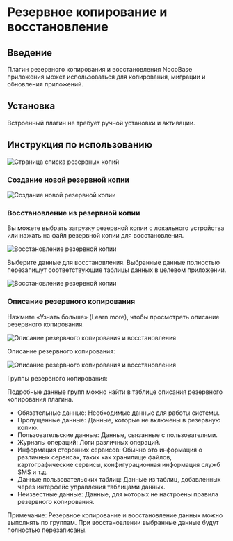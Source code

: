 # Резервное копирование и восстановление

<PluginInfo name="plugin-manager"></PluginInfo>

## Введение

Плагин резервного копирования и восстановления NocoBase приложения может использоваться для копирования, миграции и обновления приложений.

## Установка

Встроенный плагин не требует ручной установки и активации.

## Инструкция по использованию

![Страница списка резервных копий](https://static-docs.nocobase.com/071b969c4db9bdc6d2c359e1b6bef5da.png)

### Создание новой резервной копии

![Создание новой резервной копии](https://static-docs.nocobase.com/0e3d9410e6b1cfbda38044033f0b4053.png)

### Восстановление из резервной копии

Вы можете выбрать загрузку резервной копии с локального устройства или нажать на файл резервной копии для восстановления.

![Восстановление резервной копии](https://static-docs.nocobase.com/e4b95a4376260fd516de7828fd9f1056.png)

Выберите данные для восстановления. Выбранные данные полностью перезапишут соответствующие таблицы данных в целевом приложении.

![Восстановление резервной копии](https://static-docs.nocobase.com/9c7cb78b51c8f949e417b5a1e0180ae2.png)

### Описание резервного копирования

Нажмите «Узнать больше» (Learn more), чтобы просмотреть описание резервного копирования.

![Описание резервного копирования и восстановления](https://static-docs.nocobase.com/4f54eba0fde2d6481274665cb184a79e.png)

Описание резервного копирования:

![Описание резервного копирования и восстановления](https://static-docs.nocobase.com/bd5c68cf7e35d04e525f9b13e48e32d9.png)

Группы резервного копирования:

Подробные данные групп можно найти в таблице описания резервного копирования плагина.

- Обязательные данные: Необходимые данные для работы системы.
- Пропущенные данные: Данные, которые не включены в резервную копию.
- Пользовательские данные: Данные, связанные с пользователями.
- Журналы операций: Логи различных операций.
- Информация сторонних сервисов: Обычно это информация о различных сервисах, таких как хранилище файлов, картографические сервисы, конфигурационная информация служб SMS и т.д.
- Данные пользовательских таблиц: Данные из таблиц, добавленных через интерфейс управления таблицами данных.
- Неизвестные данные: Данные, для которых не настроены правила резервного копирования.

Примечание: Резервное копирование и восстановление данных можно выполнять по группам. При восстановлении выбранные данные будут полностью перезаписаны.